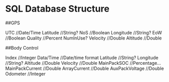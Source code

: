 SQL Database Structure
======================


##GPS

UTC //Date/Time
Latitude //String?
NoS //Boolean
Longitude //String?
EoW //Boolean
Quality //Percent
NumInUse?
Velocity //Double
Altitude //Double

##Body Control

Index //Integer
Data/Time //Date/time format
Latitude //String?
Longitude //String?
Altitude //Double
Velocity //Double
MainPackSOC //Percentage...
MainPackCurrent //Double
ArrayCurrent //Double
AuxPackVoltage //Double
Odometer //Integer

